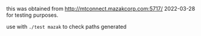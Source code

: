 this was obtained from http://mtconnect.mazakcorp.com:5717/
2022-03-28
for testing purposes.

use with `./test mazak` to check paths generated
